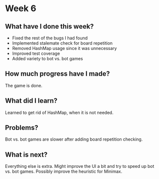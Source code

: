 # Week 6

## What have I done this week?

- Fixed the rest of the bugs I had found
- Implemented stalemate check for board repetition
- Removed HashMap usage since it was unnecessary
- Improved test coverage
- Added variety to bot vs. bot games

## How much progress have I made?

The game is done.

## What did I learn?

Learned to get rid of HashMap, when it is not needed.

## Problems?

Bot vs. bot games are slower after adding board repetition checking.

## What is next?

Everything else is extra. Might improve the UI a bit and try to speed up bot vs. bot games. Possibly improve the heuristic for Minimax.

